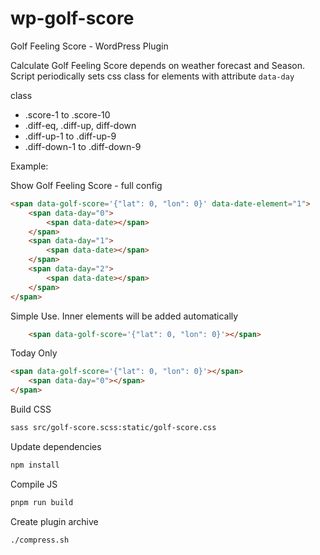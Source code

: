 # wp-golf-score
Golf Feeling Score - WordPress Plugin

Calculate Golf Feeling Score depends on weather forecast and Season.\
Script periodically sets css class for elements with attribute `data-day`

class
* .score-1 to .score-10
* .diff-eq, .diff-up, diff-down
* .diff-up-1 to .diff-up-9
* .diff-down-1 to .diff-down-9

Example:

Show Golf Feeling Score - full config
```html
<span data-golf-score='{"lat": 0, "lon": 0}' data-date-element="1">
    <span data-day="0">
        <span data-date></span>
    </span>
    <span data-day="1">
        <span data-date></span>
    </span>
    <span data-day="2">
        <span data-date></span>
    </span>
</span>
```

Simple Use. Inner elements will be added automatically

```html
    <span data-golf-score='{"lat": 0, "lon": 0}'></span>
```

Today Only

```html
<span data-golf-score='{"lat": 0, "lon": 0}'></span>
    <span data-day="0"></span>
</span>
```

Build CSS 
```bash
sass src/golf-score.scss:static/golf-score.css
```

Update dependencies
```bash
npm install
```

Compile JS
```bash
pnpm run build
```

Create plugin archive
```bash
./compress.sh
```
